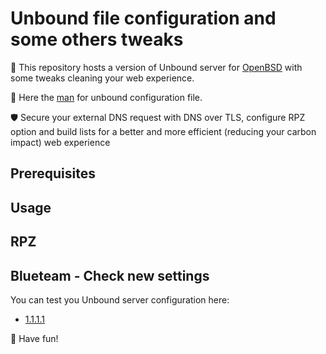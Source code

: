 # Unbound file configuration and some others tweaks
🎯 This repository hosts a version of Unbound server for [OpenBSD](https://www.openbsd.org) with some tweaks cleaning your web experience.

📝 Here the [man](https://man.openbsd.org/unbound.conf) for unbound configuration file.

🛡️ Secure your external DNS request with DNS over TLS, configure RPZ option and build lists for a better and more efficient (reducing your carbon impact) web experience
 
## Prerequisites

## Usage

## RPZ

## Blueteam - Check new settings
You can test you Unbound server configuration here:
 * [1.1.1.1](https://1.1.1.1/help)

🐡 Have fun!
